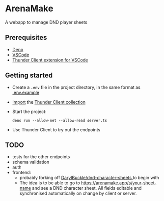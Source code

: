 # ArenaMake
A webapp to manage DND player sheets
## Prerequisites
* [Deno](https://deno.land)
* [VSCode](https://code.visualstudio.com)
* [Thunder Client extension for VSCode](https://marketplace.visualstudio.com/items?itemName=rangav.vscode-thunder-client)

## Getting started
* Create a `.env` file in the project directory, in the same format as [.env.example](.env.example)
* [Import](https://github.com/rangav/thunder-client-support#how-to-import-a-collection) the [Thunder Client collection](thunder-collection_ArenaMake.json)

* Start the project:

    ```
    deno run --allow-net --allow-read server.ts
    ```
* Use Thunder Client to try out the endpoints

## TODO
* tests for the other endpoints
* schema validation
* auth 
* frontend:
  * probably forking off [DarylBuckle/dnd-character-sheets
](https://github.com/DarylBuckle/dnd-character-sheets) to begin with
  * The idea is to be able to go to https://arenamake.app/s/your-sheet-name and see a DND character sheet. All fields editable and synchronised automatically on change by client or server.
